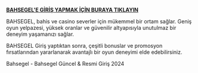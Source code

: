 <b><a href="https://www.kisa.link/GfAWE"> BAHSEGEL'E GİRİŞ YAPMAK İÇİN BURAYA TIKLAYIN</a></b>

BAHSEGEL, bahis ve casino severler için mükemmel bir ortam sağlar. Geniş oyun yelpazesi, yüksek oranlar ve güvenilir altyapısıyla unutulmaz bir deneyim yaşamanızı sağlar.

BAHSEGEL Giriş yaptıktan sonra, çeşitli bonuslar ve promosyon fırsatlarından yararlanarak avantajlı bir oyun deneyimi elde edebilirsiniz.

Bahsegel - Bahsegel Güncel &amp; Resmi Giriş 2024
